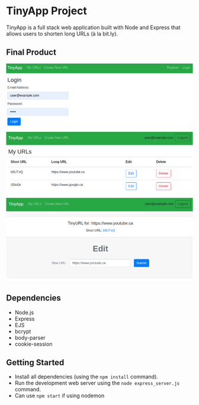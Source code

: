# TinyApp Project

TinyApp is a full stack web application built with Node and Express that allows users to shorten long URLs (à la bit.ly).

## Final Product

!["Login Page"](docs/Login-Page.png)
!["URL Page"](docs/URL-Page.png)
!["URL Website Page"](docs/URL-Website-Page.png)

## Dependencies

- Node.js
- Express
- EJS
- bcrypt
- body-parser
- cookie-session


## Getting Started

- Install all dependencies (using the `npm install` command).
- Run the development web server using the `node express_server.js` command.
- Can use `npm start` if using nodemon
